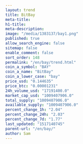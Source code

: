 ```yaml
---
layout: trend
title: BitBay
meta-title: 
h1-title: 
meta-description: 
image: "/media/1383137/bay1.png"
published: true
allow_search_engine: false
sitemap: false
enable_comment: false
sort_order: 148
permalink: "/en/bay/trend.html"
coin_a_symbol: "BAY"
coin_a_name: "BitBay"
coin_a_lower_case: "bay"
price_usd: "0.144635"
price_btc: "0.00001231"
24h_volume_usd: "17191400.0"
market_cap_usd: "1009407906.0"
total_supply: "1009407906.0"
available_supply: "1009407906.0"
percent_change_1h: "2.04"
percent_change_24h: "2.03"
percent_change_7d: "1.77"
last_updated: "1517140745"
parent-url: "/en/bay/"
author: Sam
---
```


